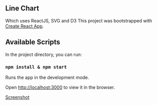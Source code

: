 ## Line Chart

  
Which uses ReactJS, SVG and D3
This project was bootstrapped with [Create React App](https://github.com/facebook/create-react-app).

  

## Available Scripts

  

In the project directory, you can run:

  

### `npm install & npm start`

  

Runs the app in the development mode.<br>

Open [http://localhost:3000](http://localhost:3000) to view it in the browser.


[Screenshot](https://imgur.com/URsN0iX)